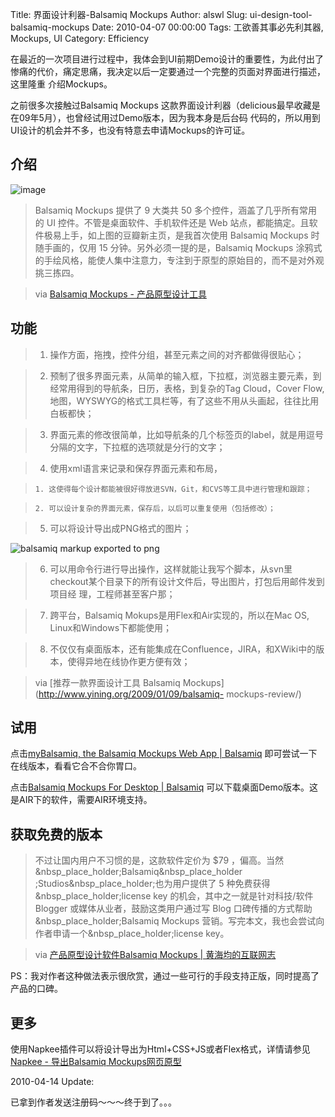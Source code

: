 Title: 界面设计利器-Balsamiq Mockups
Author: alswl
Slug: ui-design-tool-balsamiq-mockups
Date: 2010-04-07 00:00:00
Tags: 工欲善其事必先利其器, Mockups, UI
Category: Efficiency

在最近的一次项目进行过程中，我体会到UI前期Demo设计的重要性，为此付出了惨痛的代价，痛定思痛，我决定以后一定要通过一个完整的页面对界面进行描述，这里隆重
介绍Mockups。

之前很多次接触过Balsamiq Mockups 这款界面设计利器（delicious最早收藏是在09年5月），也曾经试用过Demo版本，因为我本身是后台码
代码的，所以用到UI设计的机会并不多，也没有特意去申请Mockups的许可证。

## 介绍

![image](http://www.balsamiq.com/images/mockupsair.jpg)

> Balsamiq Mockups 提供了 9 大类共 50 多个控件，涵盖了几乎所有常用的 UI 控件。不管是桌面软件、手机软件还是 Web
站点，都能搞定。且软件极易上手，如上图的豆瓣新主页，是我首次使用 Balsamiq Mockups 时随手画的，仅用 15
分钟。另外必须一提的是，Balsamiq Mockups 涂鸦式的手绘风格，能使人集中注意力，专注到于原型的原始目的，而不是对外观挑三拣四。

>

> via [Balsamiq Mockups - 产品原型设计工具](http://lightory.net/balsamiq-mockups/473/)

## 功能

>   1. 操作方面，拖拽，控件分组，甚至元素之间的对齐都做得很贴心；

>   2. 预制了很多界面元素，从简单的输入框，下拉框，浏览器主要元素，到经常用得到的导航条，日历，表格，到复杂的Tag Cloud，Cover
Flow, 地图，WYSWYG的格式工具栏等，有了这些不用从头画起，往往比用白板都快；

>   3. 界面元素的修改很简单，比如导航条的几个标签页的label，就是用逗号分隔的文字，下拉框的选项就是分行的文字；

>   4. 使用xml语言来记录和保存界面元素和布局，

>     1. 这使得每个设计都能被很好得放进SVN，Git，和CVS等工具中进行管理和跟踪；

>     2. 可以设计复杂的界面元素，保存后，以后可以重复使用（包括修改）；

>   5. 可以将设计导出成PNG格式的图片；

![balsamiq markup exported to
png](http://farm4.static.flickr.com/3451/3179518230_5ec1947cb9_m.jpg)

>   6. 可以用命令行进行导出操作，这样就能让我写个脚本，从svn里checkout某个目录下的所有设计文件后，导出图片，打包后用邮件发到项目经
理，工程师甚至客户那；

>   7. 跨平台，Balsamiq Mokups是用Flex和Air实现的，所以在Mac OS, Linux和Windows下都能使用；

>   8. 不仅仅有桌面版本，还有能集成在Confluence，JIRA，和XWiki中的版本，使得异地在线协作更方便有效；

>

> via [推荐一款界面设计工具 Balsamiq Mockups](http://www.yining.org/2009/01/09/balsamiq-
mockups-review/)

## 试用

点击[myBalsamiq, the Balsamiq Mockups Web App |
Balsamiq](http://www.balsamiq.com/products/mockups/web) 即可尝试一下在线版本，看看它合不合你胃口。

点击[Balsamiq Mockups For Desktop |
Balsamiq](http://www.balsamiq.com/products/mockups/desktop)
可以下载桌面Demo版本。这是AIR下的软件，需要AIR环境支持。

## 获取免费的版本

> 不过让国内用户不习惯的是，这款软件定价为 $79 ，偏高。当然&nbsp_place_holder;Balsamiq&nbsp_place_holder
;Studios&nbsp_place_holder;也为用户提供了 5 种免费获得&nbsp_place_holder;license key
的机会，其中之一就是针对科技/软件 Blogger 或媒体从业者，鼓励这类用户通过写 Blog
口碑传播的方式帮助&nbsp_place_holder;Balsamiq Mockups
营销。写完本文，我也会尝试向作者申请一个&nbsp_place_holder;license key。

>

> via [产品原型设计软件Balsamiq Mockups | 黄海均的互联网志](http://ecvip.org/archives/786)

PS：我对作者这种做法表示很欣赏，通过一些可行的手段支持正版，同时提高了产品的口碑。

## 更多

使用Napkee插件可以将设计导出为Html+CSS+JS或者Flex格式，详情请参见[Napkee - 导出Balsamiq
Mockups网页原型](http://lightory.net/napkee/477/)

2010-04-14 Update:

已拿到作者发送注册码～～～终于到了。。。


